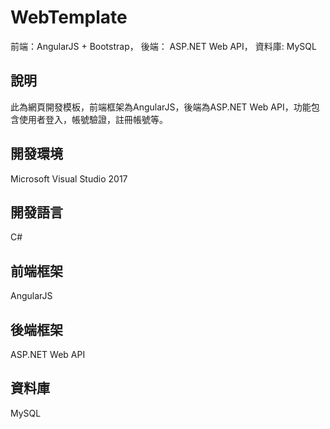 # WebTemplate
前端：AngularJS + Bootstrap，
後端： ASP.NET Web API，
資料庫: MySQL

## 說明
此為網頁開發模板，前端框架為AngularJS，後端為ASP.NET Web API，功能包含使用者登入，帳號驗證，註冊帳號等。

## 開發環境
Microsoft Visual Studio 2017

## 開發語言
C#

## 前端框架
AngularJS

## 後端框架
ASP.NET Web API

## 資料庫
MySQL
